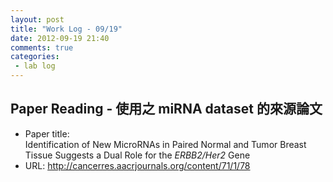 ```yaml
---
layout: post
title: "Work Log - 09/19"
date: 2012-09-19 21:40
comments: true
categories: 
 - lab log
---
```



## Paper Reading - 使用之 miRNA dataset 的來源論文
* Paper title:   
Identification of New MicroRNAs in Paired Normal and Tumor Breast Tissue Suggests a Dual Role for the *ERBB2/Her2* Gene
* URL: <http://cancerres.aacrjournals.org/content/71/1/78>